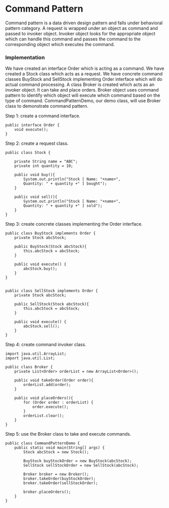 # Command Pattern

Command pattern is a data driven design pattern and falls under behavioral pattern category. A request is wrapped 
under an object as command and passed to invoker object. Invoker object looks for the appropriate object which can 
handle this command and passes the command to the corresponding object which executes the command.

### Implementation

We have created an interface Order which is acting as a command. We have created a Stock class which acts as a request. 
We have concrete command classes BuyStock and SellStock implementing Order interface which will do actual command 
processing. A class Broker is created which acts as an invoker object. It can take and place orders. Broker object 
uses command pattern to identify which object will execute which command based on the type of command. 
CommandPatternDemo, our demo class, will use Broker class to demonstrate command pattern.

Step 1: create a command interface.

    public interface Order {
        void execute();
    }

Step 2: create a request class.

    public class Stock {
    
        private String name = "ABC";
        private int quantity = 10;
        
        public void buy(){
            System.out.println("Stock [ Name: "+name+",
            Quantity: " + quantity +" ] bought");
        }

        public void sell(){
            System.out.println("Stock [ Name: "+name+",
            Quantity: " + quantity +" ] sold");
        }
    }

Step 3: create concrete classes implementing the Order interface.

    public class BuyStock implements Order {
        private Stock abcStock;
        
        public BuyStock(Stock abcStock){
            this.abcStock = abcStock;
        }
        
        public void execute() {
            abcStock.buy();
        }
    }


    public class SellStock implements Order {
        private Stock abcStock;
        
        public SellStock(Stock abcStock){
            this.abcStock = abcStock;
        }
        
        public void execute() {
            abcStock.sell();
        }
    }

Step 4: create command invoker class.

    import java.util.ArrayList;
    import java.util.List;
    
    public class Broker {
        private List<Order> orderList = new ArrayList<Order>();
        
        public void takeOrder(Order order){
            orderList.add(order);		
        }
        
        public void placeOrders(){
            for (Order order : orderList) {
                order.execute();
            }
            orderList.clear();
        }
    }

Step 5: use the Broker class to take and execute commands.

    public class CommandPatternDemo {
        public static void main(String[] args) {
            Stock abcStock = new Stock();
            
            BuyStock buyStockOrder = new BuyStock(abcStock);
            SellStock sellStockOrder = new SellStock(abcStock);
            
            Broker broker = new Broker();
            broker.takeOrder(buyStockOrder);
            broker.takeOrder(sellStockOrder);
            
            broker.placeOrders();
        }
    }